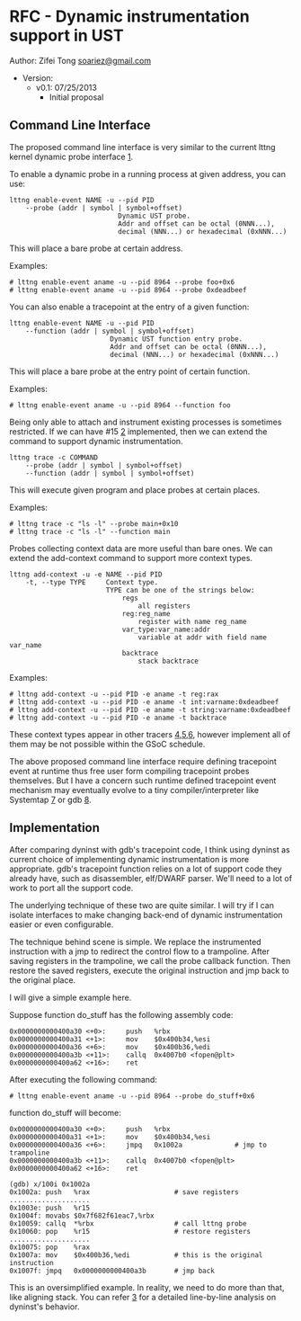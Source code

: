 RFC - Dynamic instrumentation support in UST
============================================

Author: Zifei Tong <soariez@gmail.com>

- Version:
    - v0.1: 07/25/2013
        - Initial proposal


Command Line Interface
----------------------

The proposed command line interface is very similar to the current lttng kernel
dynamic probe interface [1].

To enable a dynamic probe in a running process at given address, you can use:

    lttng enable-event NAME -u --pid PID
        --probe (addr | symbol | symbol+offset)
                               Dynamic UST probe.
                               Addr and offset can be octal (0NNN...),
                               decimal (NNN...) or hexadecimal (0xNNN...)

This will place a bare probe at certain address.

Examples:

    # lttng enable-event aname -u --pid 8964 --probe foo+0x6
    # lttng enable-event aname -u --pid 8964 --probe 0xdeadbeef

You can also enable a tracepoint at the entry of a given function:

    lttng enable-event NAME -u --pid PID
        --function (addr | symbol | symbol+offset)
                             Dynamic UST function entry probe.
                             Addr and offset can be octal (0NNN...),
                             decimal (NNN...) or hexadecimal (0xNNN...)

This will place a bare probe at the entry point of certain function.

Examples:

    # lttng enable-event aname -u --pid 8964 --function foo

Being only able to attach and instrument existing processes is sometimes
restricted. If we can have #15 [2] implemented, then we can extend the command
to support dynamic instrumentation.

    lttng trace -c COMMAND
        --probe (addr | symbol | symbol+offset)
        --function (addr | symbol | symbol+offset)

This will execute given program and place probes at certain places.

Examples:

    # lttng trace -c "ls -l" --probe main+0x10
    # lttng trace -c "ls -l" --function main

Probes collecting context data are more useful than bare ones. We can extend
the add-context command to support more context types.

    lttng add-context -u -e NAME --pid PID
        -t, --type TYPE     Context type.
                            TYPE can be one of the strings below:
                                regs
                                    all registers
                                reg:reg_name
                                    register with name reg_name
                                var_type:var_name:addr
                                    variable at addr with field name var_name
                                backtrace
                                    stack backtrace

Examples:

    # lttng add-context -u --pid PID -e aname -t reg:rax
    # lttng add-context -u --pid PID -e aname -t int:varname:0xdeadbeef
    # lttng add-context -u --pid PID -e aname -t string:varname:0xdeadbeef
    # lttng add-context -u --pid PID -e aname -t backtrace

These context types appear in other tracers [4],[5],[6], however implement all of
them may be not possible within the GSoC schedule.

The above proposed command line interface require defining tracepoint event at
runtime thus free user form compiling tracepoint probes themselves. But I have
a concern such runtime defined tracepoint event mechanism may eventually evolve
to a tiny compiler/interpreter like Systemtap [7] or gdb [8].


Implementation
--------------

After comparing dyninst with gdb's tracepoint code, I think using dyninst as
current choice of implementing dynamic instrumentation is more appropriate.
gdb's tracepoint function relies on a lot of support code they already have,
such as disassembler, elf/DWARF parser. We'll need to a lot of work to port all
the support code.

The underlying technique of these two are quite similar. I will try if I can
isolate interfaces to make changing back-end of dynamic instrumentation easier
or even configurable.

The technique behind scene is simple. We replace the instrumented instruction
with a jmp to redirect the control flow to a trampoline. After saving registers
in the trampoline, we call the probe callback function. Then restore the saved
registers, execute the original instruction and jmp back to the original place.

I will give a simple example here.

Suppose function do_stuff has the following assembly code:

    0x0000000000400a30 <+0>:     push   %rbx
    0x0000000000400a31 <+1>:     mov    $0x400b34,%esi
    0x0000000000400a36 <+6>:     mov    $0x400b36,%edi
    0x0000000000400a3b <+11>:    callq  0x4007b0 <fopen@plt>
    0x0000000000400a62 <+16>:    ret

After executing the following command:

    # lttng enable-event aname -u --pid 8964 --probe do_stuff+0x6

function do_stuff will become:

    0x0000000000400a30 <+0>:     push   %rbx
    0x0000000000400a31 <+1>:     mov    $0x400b34,%esi
    0x0000000000400a36 <+6>:     jmpq   0x1002a             # jmp to trampoline
    0x0000000000400a3b <+11>:    callq  0x4007b0 <fopen@plt>
    0x0000000000400a62 <+16>:    ret

    (gdb) x/100i 0x1002a
    0x1002a: push   %rax                     # save registers
    ....................
    0x1003e: push   %r15
    0x1004f: movabs $0x7f682f61eac7,%rbx
    0x10059: callq  *%rbx                    # call lttng probe
    0x10060: pop    %r15                     # restore registers
    ....................
    0x10075: pop    %rax
    0x1007a: mov    $0x400b36,%edi           # this is the original instruction
    0x1007f: jmpq   0x0000000000400a3b       # jmp back

This is an oversimplified example. In reality, we need to do more than that,
like aligning stack. You can refer [3] for a detailed line-by-line analysis
on dyninst's behavior.


[1]: http://bugs.lttng.org/projects/lttng-tools/wiki
[2]: http://bugs.lttng.org/issues/15
[3]: https://github.com/5kg/lttng-gsoc/blob/master/notes/dyninst.md
[4]: http://sourceware.org/systemtap/SystemTap_Beginners_Guide/utargetvariable.html
[5]: http://sourceware.org/systemtap/SystemTap_Beginners_Guide/ustack.html
[6]: http://sourceware.org/gdb/onlinedocs/gdb/Tracepoint-Actions.html#Tracepoint-Actions
[7]: http://sourceware.org/systemtap/SystemTap_Beginners_Guide/understanding-how-systemtap-works.html#understanding-architecture-tools
[8]: http://sourceware.org/gdb/onlinedocs/gdb/Agent-Expressions.html
